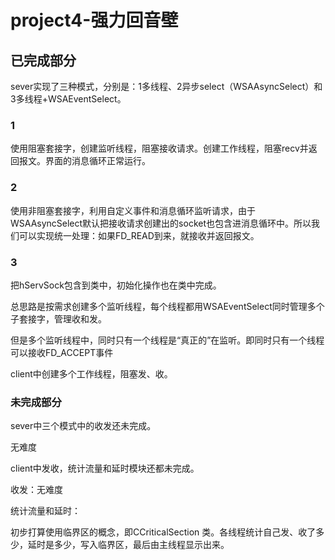 # project4-强力回音壁



## 已完成部分

sever实现了三种模式，分别是：1多线程、2异步select（WSAAsyncSelect）和3多线程+WSAEventSelect。

### 1

使用阻塞套接字，创建监听线程，阻塞接收请求。创建工作线程，阻塞recv并返回报文。界面的消息循环正常运行。

### 2

使用非阻塞套接字，利用自定义事件和消息循环监听请求，由于WSAAsyncSelect默认把接收请求创建出的socket也包含进消息循环中。所以我们可以实现统一处理：如果FD_READ到来，就接收并返回报文。

### 3

把hServSock包含到类中，初始化操作也在类中完成。

总思路是按需求创建多个监听线程，每个线程都用WSAEventSelect同时管理多个子套接字，管理收和发。

但是多个监听线程中，同时只有一个线程是“真正的”在监听。即同时只有一个线程可以接收FD_ACCEPT事件



client中创建多个工作线程，阻塞发、收。

### 未完成部分

sever中三个模式中的收发还未完成。

无难度

client中发收，统计流量和延时模块还都未完成。

收发：无难度

统计流量和延时：

初步打算使用临界区的概念，即CCriticalSection 类。各线程统计自己发、收了多少，延时是多少，写入临界区，最后由主线程显示出来。
